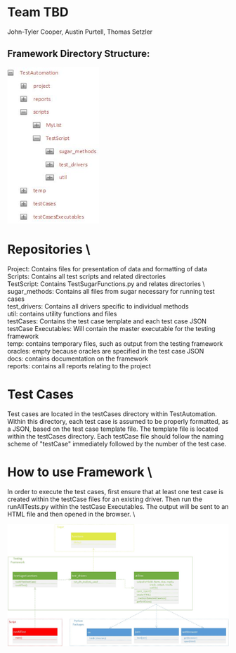 # Team TBD

John-Tyler Cooper, Austin Purtell, Thomas Setzler

## Framework Directory Structure:

![directory framework](https://raw.githubusercontent.com/csci-362-02-2019/TBD/master/DirectoryTree.jpg?token=ALEZGXOYJBBUECUNLSDDJJ25YBRVM)

# Repositories \
Project: Contains files for presentation of data and formatting of data \
Scripts: Contains all test scripts and related directories \
TestScript: Contains TestSugarFunctions.py and relates directories \ 
sugar_methods: Contains all files from sugar necessary for running test cases \
test_drivers: Contains all drivers specific to individual methods \
util: contains utility functions and files \
testCases: Contains the test case template and each test case JSON \
testCase Executables: Will contain the master executable for the testing framework \
temp: contains temporary files, such as output from the testing framework \
oracles: empty because oracles are specified in the test case JSON \
docs: contains documentation on the framework \
reports: contains all reports relating to the project

# Test Cases

Test cases are located in the testCases directory within TestAutomation.  Within this directory, each test case is assumed to be properly formatted, as a JSON, based on the test case template file.  The template file is located within the testCases directory.  Each testCase file should follow the naming scheme of "testCase" immediately followed by the number of the test case.

# How to use Framework \
In order to execute the test cases, first ensure that at least one test case is created within the testCase files for an existing driver.  Then run the runAllTests.py within the testCase Executables.  The output will be sent to an HTML file and then opened in the browser. \ 

![framework_structure](https://raw.githubusercontent.com/csci-362-02-2019/TBD/master/TestingArch.jpg?token=ALEZGXOFMCXEUVVJDYHX7HC5YBRYI)
